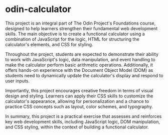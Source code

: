 # odin-calculator
This project is an integral part of The Odin Project's Foundations course, designed to help learners strengthen their fundamental web development skills. The main objective is to create a functional calculator using a combination of JavaScript for the logic, HTML for structuring the calculator's elements, and CSS for styling.

Throughout the project, students are expected to demonstrate their ability to work with JavaScript's logic, data manipulation, and event handling to make the calculator perform basic arithmetic operations. Additionally, it offers hands-on experience with the Document Object Model (DOM) as students need to dynamically update the calculator's display and respond to user inputs.

Importantly, this project encourages creative freedom in terms of visual design and styling. Learners can apply their CSS skills to customize the calculator's appearance, allowing for personalization and a chance to practice CSS concepts such as layout, color schemes, and typography.

In summary, this project is a practical exercise that assesses and reinforces key web development skills, including JavaScript logic, DOM manipulation, and CSS styling, within the context of building a functional calculator.